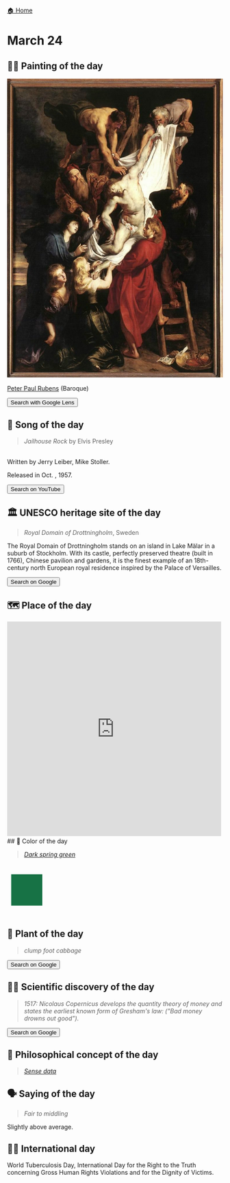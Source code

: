 
[🏠 Home](../../index.md)

# March 24

## 🧑‍🎨 Painting of the day

<img width="600" src="../img/Peter_Paul_Rubens_2.jpg">

[Peter Paul Rubens](http://en.wikipedia.org/wiki/Peter_Paul_Rubens) (Baroque)

<button class="btn btn-success"
onclick=" window.open('https://lens.google.com/uploadbyurl?url=https://iretes.github.io/one-a-day/data/img/Peter_Paul_Rubens_2.jpg','_blank')">
Search with Google Lens
</button>

## 🎼 Song of the day

> *Jailhouse Rock*
by Elvis Presley

<br />Written by Jerry Leiber, Mike Stoller.

Released in Oct. , 1957.

<button class="btn btn-success"
onclick=" window.open('http://www.youtube.com/search?q=Jailhouse Rock by Elvis Presley','_blank')">
Search on YouTube
</button>

## 🏛️ UNESCO heritage site of the day

> *Royal Domain of Drottningholm*, Sweden

<p>The Royal Domain of Drottningholm stands on an island in Lake Mälar in a suburb of Stockholm. With its castle, perfectly preserved theatre (built in 1766), Chinese pavilion and gardens, it is the finest example of an 18th-century north European royal residence inspired by the Palace of Versailles.</p>

<button class="btn btn-success"
onclick=" window.open('http://www.google.com/search?q=Royal Domain of Drottningholm','_blank')">
Search on Google
</button>

## 🗺️ Place of the day

<iframe
src="https://www.mapcrunch.com"
name="mapcrunch"
width="500"
height="500"
allowTransparency="true"
scrolling="no"
frameborder="0"
>
</iframe>
## 🎨 Color of the day

> *[Dark spring green](https://en.wikipedia.org/wiki/Spring_green#Dark_spring_green)*

<div style="color:#177245; font-size: 100px;">&#9632;</div>

## 🌿 Plant of the day

> *clump foot cabbage*

<button class="btn btn-success"
onclick=" window.open('http://www.google.com/search?q=clump foot cabbage','_blank')">
Search on Google
</button>

## 🧑‍🔬 Scientific discovery of the day

> *1517: Nicolaus Copernicus develops the quantity theory of money and states the earliest known form of Gresham's law: ("Bad money drowns out good").*

<button class="btn btn-success"
onclick=" window.open('http://www.google.com/search?q=1517: Nicolaus Copernicus develops the quantity theory of money and states the earliest known form of Gresham s law: (Bad money drowns out good).','_blank')"> 
Search on Google
</button>

## 💭 Philosophical concept of the day

> *[Sense data](https://en.wikipedia.org/wiki/Sense_data)*

## 🗣️ Saying of the day

> *Fair to middling*

Slightly above average.

## 🏳️‍🌈 International day

World Tuberculosis Day, International Day for the Right to the Truth concerning Gross Human Rights Violations and for the Dignity of Victims.